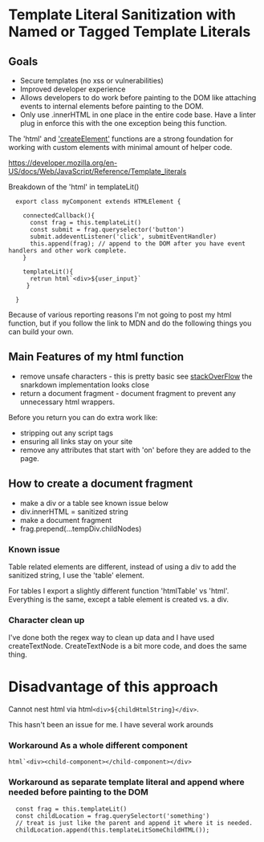 # Template Literal Sanitization with Named or Tagged Template Literals 

## Goals
* Secure templates (no xss or vulnerabilities)
* Improved developer experience
* Allows developers to do work before painting to the DOM like attaching events to internal elements before painting to the DOM.
* Only use .innerHTML in one place in the entire code base. Have a linter plug in enforce this with the one exception being this function.


The 'html' and ['createElement'](https://ericrohlfs.github.io/blog/custom_createElement.html) functions are a strong foundation for working with custom elements with minimal amount of helper code.

https://developer.mozilla.org/en-US/docs/Web/JavaScript/Reference/Template_literals

Breakdown of the 'html' in templateLit()
```
  export class myComponent extends HTMLElement {
    
    connectedCallback(){
      const frag = this.templateLit()
      const submit = frag.queryselector('button')
      submit.addeventListener('click', submitEventHandler)
      this.append(frag); // append to the DOM after you have event handlers and other work complete.
    }
    
    templateLit(){
      retrun html`<div>${user_input}`
     }
    
  }
```

Because of various reporting reasons I'm not going to post my html function, but if you follow the link to MDN and do the following things you can build your own.

## Main Features of my html function

* remove unsafe characters - this is pretty basic see [stackOverFlow](https://stackoverflow.com/questions/1637275/simple-html-sanitizer-in-javascript) the snarkdown implementation looks close
* return a document fragment - document fragment to prevent any unnecessary html wrappers.

Before you return you can do extra work like:

* stripping out any script tags
* ensuring all links stay on your site
* remove any attributes that start with 'on' before they are added to the page.


## How to create a document fragment 

* make a div or a table see known issue below
* div.innerHTML = sanitized string
* make a document fragment
* frag.prepend(...tempDiv.childNodes)

### Known issue

Table related elements are different, instead of using a div to add the sanitized string, I use the 'table' element. 

For tables I export a slightly different function 'htmlTable' vs 'html'.  Everything is the same, except a table element is created vs. a div. 

### Character clean up
I've done both the regex way to clean up data and I have used createTextNode. CreateTextNode is a bit more code, and does the same thing.

# Disadvantage of this approach

Cannot nest html via html`<div>${childHtmlString}</div>`.

This hasn't been an issue for me. I have several work arounds

### Workaround As a whole different component 

``` html`<div><child-component></child-component></div> ```

### Workaround as separate template literal and append where needed before painting to the DOM
```
  const frag = this.templateLit()
  const childLocation = frag.querySelectort('something')
  // treat is just like the parent and append it where it is needed.
  childLocation.append(this.templateLitSomeChildHTML());
```

